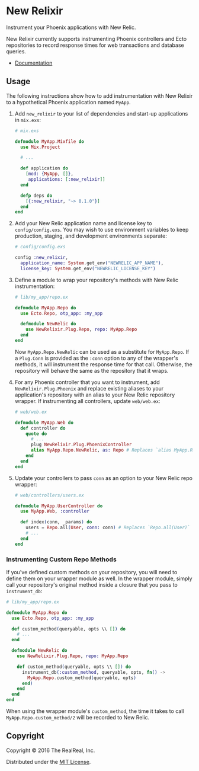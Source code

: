 # New Relixir

Instrument your Phoenix applications with New Relic.

New Relixir currently supports instrumenting Phoenix controllers and Ecto repositories to record
response times for web transactions and database queries.

* [Documentation](https://hexdocs.pm/new_relixir/)

## Usage

The following instructions show how to add instrumentation with New Relixir to a hypothetical
Phoenix application named `MyApp`.

1.  Add `new_relixir` to your list of dependencies and start-up applications in `mix.exs`:

    ```elixir
    # mix.exs

    defmodule MyApp.Mixfile do
      use Mix.Project

      # ...

      def application do
        [mod: {MyApp, []},
         applications: [:new_relixir]]
      end

      defp deps do
        [{:new_relixir, "~> 0.1.0"}]
      end
    end
    ```

2.  Add your New Relic application name and license key to `config/config.exs`. You may wish to use
    environment variables to keep production, staging, and development environments separate:

    ```elixir
    # config/config.exs

    config :new_relixir,
      application_name: System.get_env("NEWRELIC_APP_NAME"),
      license_key: System.get_env("NEWRELIC_LICENSE_KEY")
    ```


3.  Define a module to wrap your repository's methods with New Relic instrumentation:

    ```elixir
    # lib/my_app/repo.ex

    defmodule MyApp.Repo do
      use Ecto.Repo, otp_app: :my_app

      defmodule NewRelic do
        use NewRelixir.Plug.Repo, repo: MyApp.Repo
      end
    end
    ```

    Now `MyApp.Repo.NewRelic` can be used as a substitute for `MyApp.Repo`. If a `Plug.Conn` is
    provided as the `:conn` option to any of the wrapper's methods, it will instrument the response
    time for that call. Otherwise, the repository will behave the same as the repository that it
    wraps.

4.  For any Phoenix controller that you want to instrument, add `NewRelixir.Plug.Phoenix` and
    replace existing aliases to your application's repository with an alias to your New Relic
    repository wrapper. If instrumenting all controllers, update `web/web.ex`:

    ```elixir
    # web/web.ex

    defmodule MyApp.Web do
      def controller do
        quote do
          # ...
          plug NewRelixir.Plug.PhoenixController
          alias MyApp.Repo.NewRelic, as: Repo # Replaces `alias MyApp.Repo`
        end
      end
    end
    ```

5.  Update your controllers to pass `conn` as an option to your New Relic repo wrapper:

    ```elixir
    # web/controllers/users.ex

    defmodule MyApp.UserController do
      use MyApp.Web, :controller

      def index(conn, _params) do
        users = Repo.all(User, conn: conn) # Replaces `Repo.all(User)`
        # ...
      end
    end
    ```

### Instrumenting Custom Repo Methods

If you've defined custom methods on your repository, you will need to define them on your wrapper
module as well. In the wrapper module, simply call your repository's original method inside a
closure that you pass to `instrument_db`:

```elixir
# lib/my_app/repo.ex

defmodule MyApp.Repo do
  use Ecto.Repo, otp_app: :my_app

  def custom_method(queryable, opts \\ []) do
    # ...
  end

  defmodule NewRelic do
    use NewRelixir.Plug.Repo, repo: MyApp.Repo

    def custom_method(queryable, opts \\ []) do
      instrument_db(:custom_method, queryable, opts, fn() ->
        MyApp.Repo.custom_method(queryable, opts)
      end)
    end
  end
end
```

When using the wrapper module's `custom_method`, the time it takes to call
`MyApp.Repo.custom_method/2` will be recorded to New Relic.

## Copyright

Copyright &copy; 2016 The RealReal, Inc.

Distributed under the [MIT License](LICENSE).
